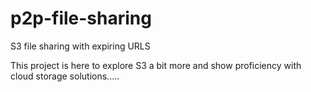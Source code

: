 # p2p-file-sharing
S3 file sharing with expiring URLS

This project is here to explore S3 a bit more and show proficiency with cloud storage solutions.....
